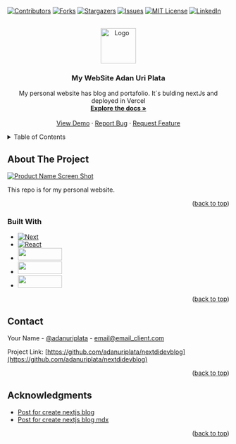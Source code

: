 <a name="readme-top"></a>

[![Contributors][contributors-shield]][contributors-url]
[![Forks][forks-shield]][forks-url]
[![Stargazers][stars-shield]][stars-url]
[![Issues][issues-shield]][issues-url]
[![MIT License][license-shield]][license-url]
[![LinkedIn][linkedin-shield]][linkedin-url]

<!-- PROJECT LOGO -->
<br />
<div align="center">
  <a href="https://github.com/adanuriplata/nextdidevblog">
    <img src="https://adanplata.com/mastile-150x150.png" alt="Logo" width="80" height="80">
  </a>

<h3 align="center">My WebSite Adan Uri Plata</h3>

  <p align="center">
    My personal website has blog and portafolio. It´s bulding nextJs and deployed in Vercel
    <br />
    <a href="https://github.com/adanuriplata/nextdidevblog"><strong>Explore the docs »</strong></a>
    <br />
    <br />
    <a href="https://github.com/adanuriplata/nextdidevblog">View Demo</a>
    ·
    <a href="https://github.com/adanuriplata/nextdidevblog/issues">Report Bug</a>
    ·
    <a href="https://github.com/adanuriplata/nextdidevblog/issues">Request Feature</a>
  </p>
</div>

<!-- TABLE OF CONTENTS -->
<details>
  <summary>Table of Contents</summary>
  <ol>
    <li>
      <a href="#about-the-project">About The Project</a>
      <ul>
        <li><a href="#built-with">Built With</a></li>
      </ul>
    </li>
    <li>
      <a href="#getting-started">Getting Started</a>
      <ul>
        <li><a href="#prerequisites">Prerequisites</a></li>
        <li><a href="#installation">Installation</a></li>
      </ul>
    </li>
    <li><a href="#usage">Usage</a></li>
    <li><a href="#roadmap">Roadmap</a></li>
    <li><a href="#contributing">Contributing</a></li>
    <li><a href="#license">License</a></li>
    <li><a href="#contact">Contact</a></li>
    <li><a href="#acknowledgments">Acknowledgments</a></li>
  </ol>
</details>

<!-- ABOUT THE PROJECT -->

## About The Project

[![Product Name Screen Shot][product-screenshot]](https://adanplata.com/img/og-image.jpg)

This repo is for my personal website.

<p align="right">(<a href="#readme-top">back to top</a>)</p>

### Built With

- [![Next][next.js]][next-url]
- [![React][react.js]][react-url]
- <a href='https://tailwindcss.com/'><img src="https://res.cloudinary.com/practicaldev/image/fetch/s--X1_tTziN--/c_limit%2Cf_auto%2Cfl_progressive%2Cq_auto%2Cw_880/https://img.shields.io/badge/Tailwind_CSS-38B2AC%3Fstyle%3Dfor-the-badge%26logo%3Dtailwind-css%26logoColor%3Dwhite" loading="lazy" width="100" height="28"></a>
- <a href='https://sass-lang.com/'><img src="https://img.shields.io/badge/Sass-CC6699?style=for-the-badge&logo=sass&logoColor=white" loading="lazy" width="100" height="28"></a>
- <a href='https://sass-lang.com/'><img src="https://img.shields.io/badge/TypeScript-007ACC?style=for-the-badge&logo=typescript&logoColor=white" loading="lazy" width="100" height="28"></a>

<p align="right">(<a href="#readme-top">back to top</a>)</p>

<!-- CONTACT -->

## Contact

Your Name - [@adanuriplata](https://twitter.com/adanuriplata) - email@email_client.com

Project Link: [https://github.com/adanuriplata/nextdidevblog](https://github.com/adanuriplata/nextdidevblog)

<p align="right">(<a href="#readme-top">back to top</a>)</p>

<!-- ACKNOWLEDGMENTS -->

## Acknowledgments

- [Post for create nextjs blog]('https://www.freecodecamp.org/news/how-to-build-your-own-blog-with-next-js-and-mdx/')
- [Post for create nextjs blog mdx]('https://blog.logrocket.com/create-next-js-mdx-blog/')

<p align="right">(<a href="#readme-top">back to top</a>)</p>

<!-- MARKDOWN LINKS & IMAGES -->
<!-- https://www.markdownguide.org/basic-syntax/#reference-style-links -->

[contributors-shield]: https://img.shields.io/github/contributors/adanuriplata/nextdidevblog.svg?style=for-the-badge
[contributors-url]: https://github.com/adanuriplata/nextdidevblog/graphs/contributors
[forks-shield]: https://img.shields.io/github/forks/adanuriplata/nextdidevblog.svg?style=for-the-badge
[forks-url]: https://github.com/adanuriplata/nextdidevblog/network/members
[stars-shield]: https://img.shields.io/github/stars/adanuriplata/nextdidevblog.svg?style=for-the-badge
[stars-url]: https://github.com/adanuriplata/nextdidevblog/stargazers
[issues-shield]: https://img.shields.io/github/issues/adanuriplata/nextdidevblog.svg?style=for-the-badge
[issues-url]: https://github.com/adanuriplata/nextdidevblog/issues
[license-shield]: https://img.shields.io/github/license/adanuriplata/nextdidevblog.svg?style=for-the-badge
[license-url]: https://github.com/adanuriplata/nextdidevblog/blob/master/LICENSE.txt
[linkedin-shield]: https://img.shields.io/badge/-LinkedIn-black.svg?style=for-the-badge&logo=linkedin&colorB=555
[linkedin-url]: https://linkedin.com/in/adanuriplata
[product-screenshot]: images/screenshot.png
[next.js]: https://img.shields.io/badge/next.js-000000?style=for-the-badge&logo=nextdotjs&logoColor=white
[next-url]: https://nextjs.org/
[react.js]: https://img.shields.io/badge/React-20232A?style=for-the-badge&logo=react&logoColor=61DAFB
[react-url]: https://reactjs.org/
